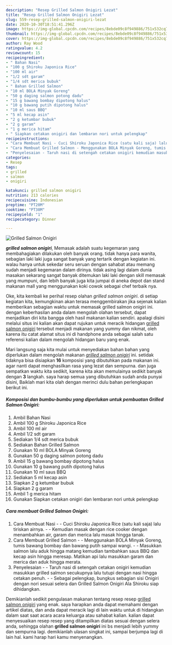 ```yaml
---
description: "Resep Grilled Salmon Onigiri Lezat"
title: "Resep Grilled Salmon Onigiri Lezat"
slug: 559-resep-grilled-salmon-onigiri-lezat
date: 2020-10-30T18:51:41.296Z
image: https://img-global.cpcdn.com/recipes/8ebde09c8f949886/751x532cq70/grilled-salmon-onigiri-foto-resep-utama.jpg
thumbnail: https://img-global.cpcdn.com/recipes/8ebde09c8f949886/751x532cq70/grilled-salmon-onigiri-foto-resep-utama.jpg
cover: https://img-global.cpcdn.com/recipes/8ebde09c8f949886/751x532cq70/grilled-salmon-onigiri-foto-resep-utama.jpg
author: Ray Wood
ratingvalue: 4.2
reviewcount: 15
recipeingredient:
- " Bahan Nasi"
- "100 g Shiroku Japonica Rice"
- "100 ml air"
- "1/2 sdt garam"
- "1/4 sdt merica bubuk"
- " Bahan Grilled Salmon"
- "10 ml BOLA Minyak Goreng"
- "50 g daging salmon potong dadu"
- "15 g bawang bombay dipotong halus"
- "10 g bawang putih dipotong halus"
- "10 ml saus BBQ"
- "5 ml kecap asin"
- "2 g ketumbar bubuk"
- "2 g garam"
- "1 g merica hitam"
- " Siapkan cetakan onigiri dan lembaran nori untuk pelengkap"
recipeinstructions:
- "Cara Membuat Nasi - Cuci Shiroku Japonica Rice (satu kali saja) lalu tiriskan airnya. - Kemudian masak dengan rice cooker dengan menambahkan air, garam dan merica lalu masak hingga tanak."
- "Cara Membuat Grilled Salmon - Menggunakan BOLA Minyak Goreng, tumis bawang bombay dan bawang putih sampai wangi. - Masukkan salmon lalu aduk hingga matang kemudian tambahkan saus BBQ dan kecap asin hingga meresap. Matikan api lalu masukkan garam dan merica dan aduk hingga merata."
- "Penyelesaian - Taruh nasi di setengah cetakan onigiri kemudian masukkan grilled salmon secukupnya lalu tutupi dengan nasi hingga cetakan penuh. - Sebagai pelengkap, bungkus sebagian sisi Onigiri dengan nori sesuai selera dan Grilled Salmon Onigiri Ala Shiroku siap dihidangkan."
categories:
- Resep
tags:
- grilled
- salmon
- onigiri

katakunci: grilled salmon onigiri 
nutrition: 213 calories
recipecuisine: Indonesian
preptime: "PT20M"
cooktime: "PT30M"
recipeyield: "1"
recipecategory: Dinner

---
```



![Grilled Salmon Onigiri](https://img-global.cpcdn.com/recipes/8ebde09c8f949886/751x532cq70/grilled-salmon-onigiri-foto-resep-utama.jpg)

<b><i>grilled salmon onigiri</i></b>, Memasak adalah suatu kegemaran yang membahagiakan dilakukan oleh banyak orang. tidak hanya para wanita, sebagian laki laki juga sangat banyak yang tertarik dengan kegiatan ini. walau hanya untuk sekedar seru seruan dengan sahabat atau memang sudah menjadi kegemaran dalam dirinya. tidak asing lagi dalam dunia masakan sekarang sangat banyak ditemukan laki laki dengan skill memasak yang mumpuni, dan lebih banyak juga kita jumpai di aneka depot dan stand makanan mall yang menggunakan koki cowok sebagai chef terbaik nya.

Oke, kita kembali ke perihal resep olahan <i>grilled salmon onigiri</i>. di setiap kegiatan kita, kemungkinan akan terasa menggembirakan jika sejenak kalian memberikan sebagian waktu untuk memasak grilled salmon onigiri ini. dengan keberhasilan anda dalam mengolah olahan tersebut, dapat menjadikan diri kita bangga oleh hasil makanan kalian sendiri. apalagi disini melalui situs ini kalian akan dapat rujukan untuk meracik hidangan <u>grilled salmon onigiri</u> tersebut menjadi makanan yang yummy dan nikmat, oleh karena itu catat alamat situs ini di handphone anda sebagai salah satu referensi kalian dalam mengolah hidangan baru yang enak.




Mari langsung saja kita mulai untuk menyediakan bahan bahan yang diperlukan dalam mengolah makanan <u><i>grilled salmon onigiri</i></u> ini. setidak tidaknya bisa disiapkan <b>16</b> komposisi yang dibutuhkan pada makanan ini. agar nanti dapat menghasilkan rasa yang lezat dan sempurna. dan juga sempatkan waktu kita sedikit, karena kita akan memulainya sedikit banyak dengan <b>3</b> langkah. saya harap semua yang dibutuhkan sudah anda punyai disini, Baiklah mari kita olah dengan merinci dulu bahan perlengkapan berikut ini.

<!--inarticleads1-->

##### Komposisi dan bumbu-bumbu yang diperlukan untuk pembuatan Grilled Salmon Onigiri:

1. Ambil  Bahan Nasi
1. Ambil 100 g Shiroku Japonica Rice
1. Ambil 100 ml air
1. Ambil 1/2 sdt garam
1. Sediakan 1/4 sdt merica bubuk
1. Sediakan  Bahan Grilled Salmon
1. Gunakan 10 ml BOLA Minyak Goreng
1. Gunakan 50 g daging salmon potong dadu
1. Ambil 15 g bawang bombay dipotong halus
1. Gunakan 10 g bawang putih dipotong halus
1. Gunakan 10 ml saus BBQ
1. Sediakan 5 ml kecap asin
1. Siapkan 2 g ketumbar bubuk
1. Siapkan 2 g garam
1. Ambil 1 g merica hitam
1. Gunakan  Siapkan cetakan onigiri dan lembaran nori untuk pelengkap




<!--inarticleads2-->

##### Cara membuat Grilled Salmon Onigiri:

1. Cara Membuat Nasi - - Cuci Shiroku Japonica Rice (satu kali saja) lalu tiriskan airnya. - - Kemudian masak dengan rice cooker dengan menambahkan air, garam dan merica lalu masak hingga tanak.
1. Cara Membuat Grilled Salmon - - Menggunakan BOLA Minyak Goreng, tumis bawang bombay dan bawang putih sampai wangi. - - Masukkan salmon lalu aduk hingga matang kemudian tambahkan saus BBQ dan kecap asin hingga meresap. Matikan api lalu masukkan garam dan merica dan aduk hingga merata.
1. Penyelesaian - - Taruh nasi di setengah cetakan onigiri kemudian masukkan grilled salmon secukupnya lalu tutupi dengan nasi hingga cetakan penuh. - - Sebagai pelengkap, bungkus sebagian sisi Onigiri dengan nori sesuai selera dan Grilled Salmon Onigiri Ala Shiroku siap dihidangkan.




Demikianlah sedikit pengulasan makanan tentang resep resep <u>grilled salmon onigiri</u> yang enak. saya harapkan anda dapat memahami dengan artikel diatas, dan anda dapat meracik lagi di lain waktu untuk di hidangkan dalam saat saat acara acara keluarga atau sahabat kalian. kalian dapat menyesuaikan resep resep yang ditampilkan diatas sesuai dengan selera anda, sehingga olahan <b>grilled salmon onigiri</b> ini bs menjadi lebih yummy dan sempurna lagi. demikianlah ulasan singkat ini, sampai berjumpa lagi di lain hal. kami harap hari kamu menyenangkan.
